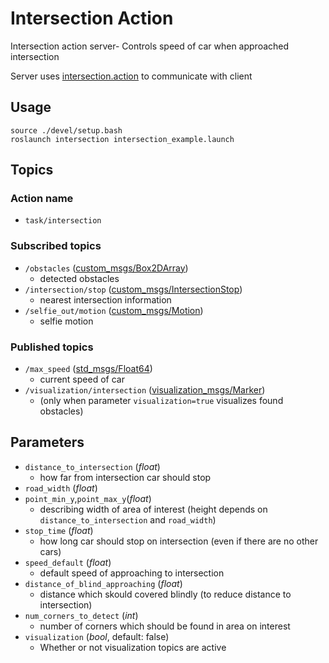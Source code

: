 # Intersection Action

Intersection action server- Controls speed of car when approached intersection

Server uses [intersection.action](./../../Shared/custom_msgs/action/intersection.action) to communicate with client

## Usage

```
source ./devel/setup.bash
roslaunch intersection intersection_example.launch
```

## Topics
### Action name
- `task/intersection`

### Subscribed topics
-  `/obstacles` ([custom_msgs/Box2DArray](./../../Shared/custom_msgs/msg/Box2DArray.msg))
   - detected obstacles
-  `/intersection/stop` ([custom_msgs/IntersectionStop](./../../Shared/custom_msgs/msg/IntersectionStop.msg))
   - nearest intersection information
-  `/selfie_out/motion` ([custom_msgs/Motion](./../../Shared/custom_msgs/msg/Motion.msg))
   - selfie motion

### Published topics
-  `/max_speed` ([std_msgs/Float64](https://docs.ros.org/api/std_msgs/html/msg/Float64.html))
   - current speed of car
-  `/visualization/intersection` ([visualization_msgs/Marker](https://docs.ros.org/api/visualization_msgs/html/msg/Marker.html))
   - (only when parameter `visualization=true` visualizes found obstacles)

## Parameters
-  `distance_to_intersection` (*float*)
   - how far from intersection car should stop
-  `road_width` (*float*)
-  `point_min_y`,`point_max_y`(*float*)
   - describing width of area of interest (height depends on `distance_to_intersection` and `road_width`)
-  `stop_time` (*float*)
   - how long car should stop on intersection (even if there are no other cars)
-  `speed_default` (*float*)
   - default speed of approaching to intersection
-  `distance_of_blind_approaching` (*float*)
   - distance which skould covered blindly (to reduce distance to intersection)
-  `num_corners_to_detect` (*int*)
   - number of corners which should be found in area on interest
-  `visualization` (*bool*, default: false)
   - Whether or not visualization topics are active
